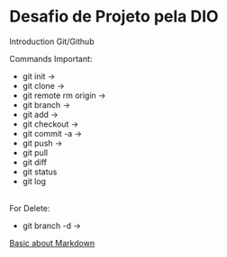 # Desafio de Projeto pela DIO
Introduction Git/Github

Commands Important:
* git init ->
* git clone ->
* git remote rm origin ->
* git branch <branch-name> ->
* git add <file-name> ->
* git checkout <branch-name> ->
* git commit -a ->
* git push <remote> <branch-name> ->
* git pull <remote>
* git diff
* git status
* git log

</br> For Delete:
* git branch -d <branch-name> ->

[Basic about Markdown](https://www.markdownguide.org/basic-syntax)
